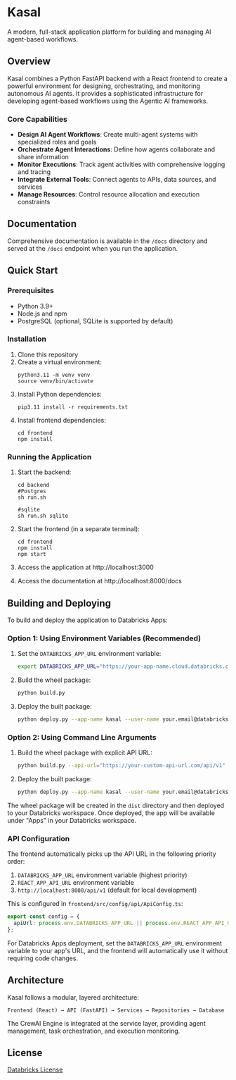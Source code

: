 # Kasal

A modern, full-stack application platform for building and managing AI agent-based workflows.

## Overview

Kasal combines a Python FastAPI backend with a React frontend to create a powerful environment for designing, orchestrating, and monitoring autonomous AI agents. It provides a sophisticated infrastructure for developing agent-based workflows using the Agentic AI frameworks.

### Core Capabilities

- **Design AI Agent Workflows**: Create multi-agent systems with specialized roles and goals
- **Orchestrate Agent Interactions**: Define how agents collaborate and share information
- **Monitor Executions**: Track agent activities with comprehensive logging and tracing
- **Integrate External Tools**: Connect agents to APIs, data sources, and services
- **Manage Resources**: Control resource allocation and execution constraints

## Documentation

Comprehensive documentation is available in the `/docs` directory and served at the `/docs` endpoint when you run the application.

## Quick Start

### Prerequisites

- Python 3.9+
- Node.js and npm
- PostgreSQL (optional, SQLite is supported by default)

### Installation

1. Clone this repository
2. Create a virtual environment:
   ```
   python3.11 -m venv venv
   source venv/bin/activate 
   ```
3. Install Python dependencies:
   ```
   pip3.11 install -r requirements.txt
   ```
4. Install frontend dependencies:
   ```
   cd frontend
   npm install
   ```

### Running the Application

1. Start the backend:
   ```
   cd backend
   #Postgres
   sh run.sh

   #sqlite
   sh run.sh sqlite
   ```
2. Start the frontend (in a separate terminal):
   ```
   cd frontend
   npm install
   npm start
   ```

3. Access the application at http://localhost:3000
4. Access the documentation at http://localhost:8000/docs

## Building and Deploying

To build and deploy the application to Databricks Apps:

### Option 1: Using Environment Variables (Recommended)

1. Set the `DATABRICKS_APP_URL` environment variable:
   ```bash
   export DATABRICKS_APP_URL="https://your-app-name.cloud.databricks.com/api/v1"
   ```

2. Build the wheel package:
   ```bash
   python build.py
   ```

3. Deploy the built package:
   ```bash
   python deploy.py --app-name kasal --user-name your.email@databricks.com
   ```

### Option 2: Using Command Line Arguments

1. Build the wheel package with explicit API URL:
   ```bash
   python build.py --api-url="https://your-custom-api-url.com/api/v1"
   ```

2. Deploy the built package:
   ```bash
   python deploy.py --app-name kasal --user-name your.email@databricks.com
   ```

The wheel package will be created in the `dist` directory and then deployed to your Databricks workspace. Once deployed, the app will be available under "Apps" in your Databricks workspace.

### API Configuration

The frontend automatically picks up the API URL in the following priority order:

1. `DATABRICKS_APP_URL` environment variable (highest priority)
2. `REACT_APP_API_URL` environment variable  
3. `http://localhost:8000/api/v1` (default for local development)

This is configured in `frontend/src/config/api/ApiConfig.ts`:

```typescript
export const config = {
  apiUrl: process.env.DATABRICKS_APP_URL || process.env.REACT_APP_API_URL || 'http://localhost:8000/api/v1',
};
```

For Databricks Apps deployment, set the `DATABRICKS_APP_URL` environment variable to your app's URL, and the frontend will automatically use it without requiring code changes.

## Architecture

Kasal follows a modular, layered architecture:

```
Frontend (React) → API (FastAPI) → Services → Repositories → Database
```

The CrewAI Engine is integrated at the service layer, providing agent management, task orchestration, and execution monitoring.

## License

[Databricks License](LICENSE)